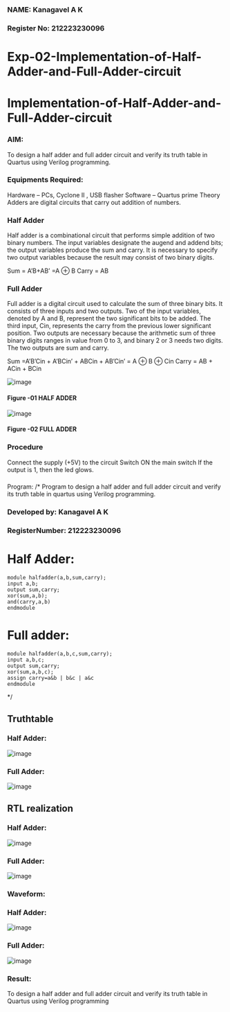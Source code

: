 ### NAME: Kanagavel A K
###   Register No: 212223230096
# Exp-02-Implementation-of-Half-Adder-and-Full-Adder-circuit

# Implementation-of-Half-Adder-and-Full-Adder-circuit
### AIM:
To design a half adder and full adder circuit and verify its truth table in Quartus using Verilog programming.

### Equipments Required:
Hardware – PCs, Cyclone II , USB flasher
Software – Quartus prime
Theory
Adders are digital circuits that carry out addition of numbers.

### Half Adder
Half adder is a combinational circuit that performs simple addition of two binary numbers. The input variables designate the augend and addend bits; the output variables produce the sum and carry. It is necessary to specify two output variables because the result may consist of two binary digits.

Sum = A’B+AB’ =A ⊕ B Carry = AB

### Full Adder
Full adder is a digital circuit used to calculate the sum of three binary bits. It consists of three inputs and two outputs. Two of the input variables, denoted by A and B, represent the two significant bits to be added. The third input, Cin, represents the carry from the previous lower significant position. Two outputs are necessary because the arithmetic sum of three binary digits ranges in value from 0 to 3, and binary 2 or 3 needs two digits. The two outputs are sum and carry.

Sum =A’B’Cin + A’BCin’ + ABCin + AB’Cin’ = A ⊕ B ⊕ Cin Carry = AB + ACin + BCin

 ![image](https://user-images.githubusercontent.com/36288975/163552156-a13e5a56-c638-4110-97d9-8896907c8d25.png)

#### Figure -01 HALF ADDER 


![image](https://user-images.githubusercontent.com/36288975/163552057-b3547877-6d07-45b4-b7e0-bcfebfad9e1d.png)

#### Figure -02 FULL ADDER 

### Procedure

Connect the supply (+5V) to the circuit
Switch ON the main switch
If the output is 1, then the led glows.
### 
Program:
/*
Program to design a half adder and full adder circuit and verify its truth table in quartus using Verilog programming.
### Developed by: Kanagavel A K
### RegisterNumber: 212223230096 
# Half Adder:
```
module halfadder(a,b,sum,carry);
input a,b;
output sum,carry;
xor(sum,a,b);
and(carry,a,b)
endmodule
```
# Full adder:
```
module halfadder(a,b,c,sum,carry);
input a,b,c;
output sum,carry;
xor(sum,a,b,c);
assign carry=a&b | b&c | a&c
endmodule
```
*/
## Truthtable
### Half Adder:
![image](https://github.com/KanagavelAK/Exp-02-Implementation-of-Half-Adder-and-Full-Adder-circuit/assets/151514454/b74d1022-b67e-44ae-8385-b2edbc025d74)

### Full Adder:
![image](https://github.com/KanagavelAK/Exp-02-Implementation-of-Half-Adder-and-Full-Adder-circuit/assets/151514454/d9b4af75-4562-4300-88ed-51a451db467a)

## RTL realization
### Half Adder:
![image](https://github.com/KanagavelAK/Exp-02-Implementation-of-Half-Adder-and-Full-Adder-circuit/assets/151514454/b462d716-1004-403c-8fb8-d883a01f4c17)

### Full Adder:
![image](https://github.com/KanagavelAK/Exp-02-Implementation-of-Half-Adder-and-Full-Adder-circuit/assets/151514454/55b823b2-08ad-4c39-8237-93720150f8e0)

### Waveform:
### Half Adder:
![image](https://github.com/KanagavelAK/Exp-02-Implementation-of-Half-Adder-and-Full-Adder-circuit/assets/151514454/c9c86bf5-f97c-4cc5-aadd-c662d0ac008e)

### Full Adder:
![image](https://github.com/KanagavelAK/Exp-02-Implementation-of-Half-Adder-and-Full-Adder-circuit/assets/151514454/02aea9c1-5cdb-4e3c-996b-f021f349a783)


### Result:
To design a half adder and full adder circuit and verify its truth table in Quartus using Verilog programming

